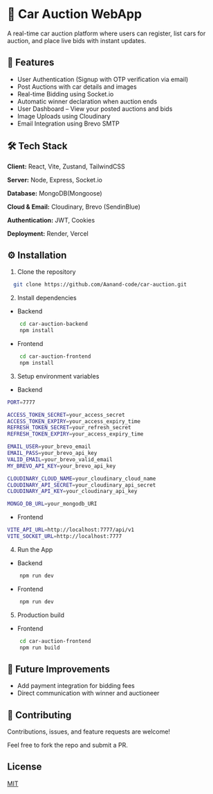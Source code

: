 
# 🚗 Car Auction WebApp

A real-time car auction platform where users can register, list cars for auction, and place live bids with instant updates.



## 🧩 Features

- User Authentication (Signup with OTP verification via email)
- Post Auctions with car details and images
- Real-time Bidding using Socket.io
- Automatic winner declaration when auction ends
- User Dashboard – View your posted auctions and bids
- Image Uploads using Cloudinary
- Email Integration using Brevo SMTP


## 🛠 Tech Stack

**Client:** React, Vite, Zustand, TailwindCSS

**Server:** Node, Express, Socket.io

**Database:** MongoDB(Mongoose)

**Cloud & Email:** Cloudinary, Brevo (SendinBlue)

**Authentication:** JWT, Cookies

**Deployment:** Render, Vercel


## ⚙️ Installation

1. Clone the repository

```bash
  git clone https://github.com/Aanand-code/car-auction.git
```
2. Install dependencies
- Backend
```bash
    cd car-auction-backend
    npm install
```
- Frontend
```bash
    cd car-auction-frontend
    npm install
```
3. Setup environment variables
- Backend
```bash
PORT=7777

ACCESS_TOKEN_SECRET=your_access_secret
ACCESS_TOKEN_EXPIRY=your_access_expiry_time
REFRESH_TOKEN_SECRET=your_refresh_secret
REFRESH_TOKEN_EXPIRY=your_access_expiry_time

EMAIL_USER=your_brevo_email
EMAIL_PASS=your_brevo_api_key
VALID_EMAIL=your_brevo_valid_email
MY_BREVO_API_KEY=your_brevo_api_key

CLOUDINARY_CLOUD_NAME=your_cloudinary_cloud_name
CLOUDINARY_API_SECRET=your_cloudinary_api_secret
CLOUDINARY_API_KEY=your_cloudinary_api_key

MONGO_DB_URL=your_mongodb_URI

```
- Frontend
```bash
VITE_API_URL=http://localhost:7777/api/v1
VITE_SOCKET_URL=http://localhost:7777
```
4. Run the App
- Backend
```bash
    npm run dev
```
- Frontend
```bash
    npm run dev
```
5. Production build
- Frontend
```bash
    cd car-auction-frontend
    npm run build
```
    
## 🧠 Future Improvements
- Add payment integration for bidding fees
- Direct communication with winner and auctioneer

## 🤝 Contributing

Contributions, issues, and feature requests are welcome!

Feel free to fork the repo and submit a PR.


## License

[MIT](https://choosealicense.com/licenses/mit/)

